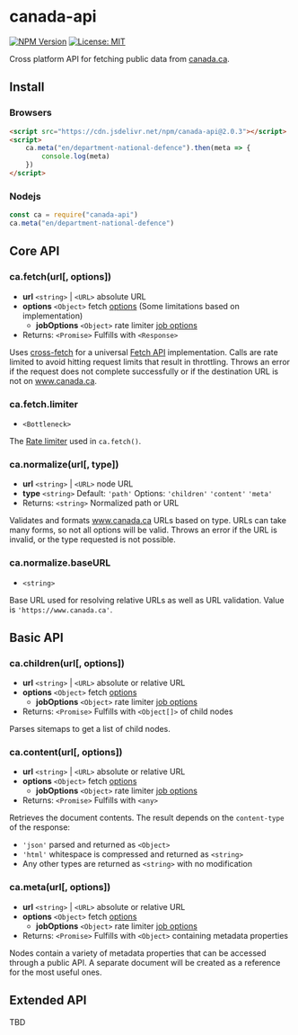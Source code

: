 # canada-api

[![NPM Version](https://img.shields.io/npm/v/canada-api?branch=main)](https://www.npmjs.com/package/canada-api) [![License: MIT](https://img.shields.io/badge/License-MIT-blue.svg)](https://github.com/dnd-mdn/canada-api/blob/main/LICENSE.md)

Cross platform API for fetching public data from [canada.ca](https://www.canada.ca).

## Install
### Browsers

```html
<script src="https://cdn.jsdelivr.net/npm/canada-api@2.0.3"></script>
<script>
    ca.meta("en/department-national-defence").then(meta => {
        console.log(meta)
    })
</script>
```

### Nodejs

```javascript
const ca = require("canada-api")
ca.meta("en/department-national-defence")
```


## Core API

### ca.fetch(url[, options])

- **url** `<string>` | `<URL>` absolute URL
- **options** `<Object>` fetch [options](https://developer.mozilla.org/en-US/docs/Web/API/fetch#options) (Some limitations based on implementation)
    - **jobOptions** `<Object>` rate limiter [job options](https://github.com/SGrondin/bottleneck#job-options)
- Returns: `<Promise>` Fulfills with `<Response>`

Uses [cross-fetch](https://github.com/lquixada/cross-fetch) for a universal [Fetch API](https://developer.mozilla.org/en-US/docs/Web/API/fetch) implementation. Calls are rate limited to avoid hitting request limits that result in throttling. Throws an error if the request does not complete successfully or if the destination URL is not on www.canada.ca.


### ca.fetch.limiter

- `<Bottleneck>`

The [Rate limiter](https://github.com/SGrondin/bottleneck#readme) used in `ca.fetch()`.


### ca.normalize(url[, type])

- **url** `<string>` | `<URL>` node URL
- **type** `<string>` Default: `'path'` Options: `'children'` `'content'` `'meta'`
- Returns: `<string>` Normalized path or URL

Validates and formats www.canada.ca URLs based on type. URLs can take many forms, so not all options will be valid. Throws an error if the URL is invalid, or the type requested is not possible.

### ca.normalize.baseURL

- `<string>`

Base URL used for resolving relative URLs as well as URL validation. Value is `'https://www.canada.ca'`.


## Basic API

### ca.children(url[, options])

- **url** `<string>` | `<URL>` absolute or relative URL
- **options** `<Object>` fetch [options](https://developer.mozilla.org/en-US/docs/Web/API/fetch#options)
    - **jobOptions** `<Object>` rate limiter [job options](https://github.com/SGrondin/bottleneck#job-options)
- Returns: `<Promise>` Fulfills with `<Object[]>` of child nodes

Parses sitemaps to get a list of child nodes.

### ca.content(url[, options])

- **url** `<string>` | `<URL>` absolute or relative URL
- **options** `<Object>` fetch [options](https://developer.mozilla.org/en-US/docs/Web/API/fetch#options)
    - **jobOptions** `<Object>` rate limiter [job options](https://github.com/SGrondin/bottleneck#job-options)
- Returns: `<Promise>` Fulfills with `<any>`

Retrieves the document contents.  The result depends on the `content-type` of the response:
- `'json'` parsed and returned as `<Object>`
- `'html'` whitespace is compressed and returned as `<string>`
- Any other types are returned as `<string>` with no modification

### ca.meta(url[, options])

- **url** `<string>` | `<URL>` absolute or relative URL
- **options** `<Object>` fetch [options](https://developer.mozilla.org/en-US/docs/Web/API/fetch#options)
    - **jobOptions** `<Object>` rate limiter [job options](https://github.com/SGrondin/bottleneck#job-options)
- Returns: `<Promise>` Fulfills with `<Object>` containing metadata properties

Nodes contain a variety of metadata properties that can be accessed through a public API. A separate document will be created as a reference for the most useful ones.


## Extended API

TBD